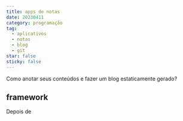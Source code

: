 ```yaml
---
title: apps de notas
date: 20230411
category: programação
tag:
  - aplicativos 
  - notas
  - blog
  - git
star: false
sticky: false
---
```


Como anotar seus conteúdos e fazer um blog estaticamente gerado?

## framework

Depois de 